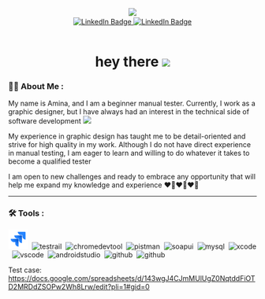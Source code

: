 <div id="header" align="center">
  <img src="https://media1.giphy.com/media/PPgZCwZPKrLcw75EG1/giphy.gif?cid=6c09b952p2ag8fy8qo3x485qo1215t4roolu5nwrh0g7vvfl&ep=v1_internal_gif_by_id&rid=giphy.gif&ct=g" width="200"/>


<div id="badges">
  <a href="https://www.linkedin.com/in/amina-aubakirova-611985251">
    <img src="https://img.shields.io/badge/LinkedIn-black?style=for-the-badge&logo=linkedin&logoColor=white" alt="LinkedIn Badge"/>
  </a>
  <a href="https://www.t.me/mewnisss/">
    <img src="https://img.shields.io/badge/Telegram-black?style=for-the-badge&logo=telegram&logoColor=white" alt="LinkedIn Badge"/>
  </a>
</div>


<div id="badges">
 <img src="https://komarev.com/ghpvc/?username=Mewniss&style=flat-square&color=blue" alt=""/>
</div>
<h1>
  hey there
  <img src="https://media.giphy.com/media/hvRJCLFzcasrR4ia7z/giphy.gif" width="30px"/>
</h1>

</div>

### :woman_technologist: About Me :

My name is Amina, and I am a beginner manual tester. Currently, I work as a graphic designer, but I have always had an interest in the technical side of software development <img src="https://media.giphy.com/media/WUlplcMpOCEmTGBtBW/giphy.gif" width="30">

My experience in graphic design has taught me to be detail-oriented and strive for high quality in my work. Although I do not have direct experience in manual testing, I am eager to learn and willing to do whatever it takes to become a qualified tester

I am open to new challenges and ready to embrace any opportunity that will help me expand my knowledge and experience :heart_on_fire::heart_on_fire::heart_on_fire:



---

### :hammer_and_wrench: Tools :

<div>
  <img src="https://github.com/devicons/devicon/blob/master/icons/jira/jira-original.svg" title="Jira" alt="Jira" width="40" height="40"/>&nbsp;
  <img src="https://styles.redditmedia.com/t5_4jhmw6/styles/communityIcon_fz7rh5mc0b371.png" title="testrail" alt="testrail" width="40" height="40"/>&nbsp;
  <img src="https://d33wubrfki0l68.cloudfront.net/38b5c953a4667366685d55db55d057c86db1fc54/a0fdc/static/acae6b24d940347661ca901ea07f47c1/chrome-dev-logo-icon.png" title="chromedevtool" alt="chromedevtool" width="40" height="40"/>&nbsp;
  <img src="https://img.uxwing.com/wp-content/themes/uxwing/download/brands-social-media/postman-icon.png" title="postman" alt="pistman" width="40" height="40"/>&nbsp;
  <img src="https://static.filehorse.com/icons-mac/developer-tools/soapui-icon-32.png" title="soapui" alt="soapui" width="40" height="40"/>&nbsp;
  <img src="https://cdn-icons-png.flaticon.com/512/5968/5968313.png" title="mysql" alt="mysql" width="40" height="40"/>&nbsp;
  <img src="https://upload.wikimedia.org/wikipedia/ru/0/0c/Xcode_icon.png" title="xcode" alt="xcode" width="40" height="40"/>&nbsp;
  <img src="https://upload.wikimedia.org/wikipedia/commons/thumb/9/9a/Visual_Studio_Code_1.35_icon.svg/2048px-Visual_Studio_Code_1.35_icon.svg.png" title="vscode" alt="vscode" width="40" height="40"/>&nbsp;
  <img src="https://1.bp.blogspot.com/-LgTa-xDiknI/X4EflN56boI/AAAAAAAAPuk/24YyKnqiGkwRS9-_9suPKkfsAwO4wHYEgCLcBGAsYHQ/s0/image9.png" title="androidstudio" alt="androidstudio" width="50" height="50"/>&nbsp;
  <img src="https://play-lh.googleusercontent.com/PCpXdqvUWfCW1mXhH1Y_98yBpgsWxuTSTofy3NGMo9yBTATDyzVkqU580bfSln50bFU" title="github" alt="github" width="40" height="40"/>&nbsp;
       <img src="https://upload.wikimedia.org/wikipedia/commons/3/33/Figma-logo.svg" title="github" alt="github" width="40" height="40"/>&nbsp;
</div>


Test case: https://docs.google.com/spreadsheets/d/143wgJ4CJmMUlUgZ0NqtddFiOTD2MRDdZSOPw2Wh8Lrw/edit?pli=1#gid=0
